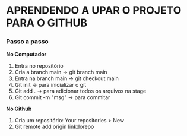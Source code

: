 # APRENDENDO A UPAR O PROJETO PARA O GITHUB
### Passo a passo

**No Computador**
1. Entra no repositório
2. Cria a branch main -> git branch main
3. Entra na branch main -> git checkout main
4. Git init -> para inicializar o git
5. Git add . -> para adicionar todos os arquivos na stage
6. Git commit -m "msg" -> para commitar 



**No Github**

1. Cria um repositório:
   Your repositories > New 
2. Git remote add origin linkdorepo

